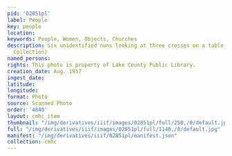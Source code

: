 ```yaml
---
pid: '02851pl'
label: People
key: people
location: 
keywords: People, Women, Objects, Churches
description: Six unidentified nuns looking at three crosses on a table, 1957 (Wingenbach
  Collection)
named_persons: 
rights: This photo is property of Lake County Public Library.
creation_date: Aug. 1957
ingest_date: 
latitude: 
longitude: 
format: Photo
source: Scanned Photo
order: '4840'
layout: cmhc_item
thumbnail: "/img/derivatives/iiif/images/02851pl/full/250,/0/default.jpg"
full: "/img/derivatives/iiif/images/02851pl/full/1140,/0/default.jpg"
manifest: "/img/derivatives/iiif/02851pl/manifest.json"
collection: cmhc
---
```

